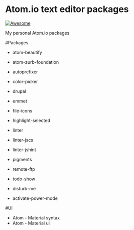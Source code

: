 # Atom.io text editor packages

[![Awesome](https://cdn.rawgit.com/sindresorhus/awesome/d7305f38d29fed78fa85652e3a63e154dd8e8829/media/badge.svg)](https://github.com/sindresorhus/awesome)

My personal Atom.io packages

#Packages
* atom-beautify
* atom-zurb-foundation
* autoprefixer
* color-picker
* drupal
* emmet
* file-icons
* highlight-selected
* linter
* linter-jscs
* linter-jshint
* pigments
* remote-ftp
* todo-show

* disturb-me
* activate-power-mode

#UI
* Atom - Material syntax
* Atom - Material ui
